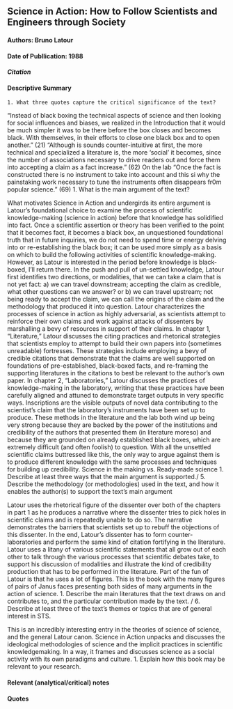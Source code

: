 ## Science in Action: How to Follow Scientists and Engineers through Society

#### Authors: Bruno Latour
#### Date of Publlication: 1988

#### *Citation*


#### Descriptive Summary


	1. What three quotes capture the critical significance of the text?


“Instead of black boxing the technical aspects of science and then looking for social influences and biases, we realized in the Introduction that it would be much simpler it was to be there before the box closes and becomes black. With themselves, in their efforts to close one black box and to open another.” (21)
“Although is sounds counter-intuitive at first, the more technical and specialized a literature is, the more ‘social’ it becomes, since the number of associations necessary to drive readers out and force them into accepting a claim as a fact increase.” (62)
On the lab “Once the fact is constructed there is no instrument to take into account and this si why the painstaking work necessary to tune the instruments often disappears fr0m popular science.” (69)
	1. 
What is the main argument of the text?


What motivates Science in Action and undergirds its entire argument is Latour’s foundational choice to examine the process of scientific knowledge-making (science in action) before that knowledge has solidified into fact. Once a scientific assertion or theory has been verified to the point that it becomes fact, it becomes a black box, an unquestioned foundational truth that in future inquiries, we do not need to spend time or energy delving into or re-establishing the black box; it can be used more simply as a basis on which to build the following activities of scientific knowledge-making. However, as Latour is interested in the period before knowledge is black-boxed, I’ll return there. In the push and pull of un-settled knowledge, Latour first identifies two directions, or modalities, that we can take a claim that is not yet fact: a) we can travel downstream; accepting the claim as credible, what other questions can we answer? or b) we can travel upstream; not being ready to accept the claim, we can call the origins of the claim and the methodology that produced it into question. Latour characterizes the processes of science in action as highly adversarial, as scientists attempt to reinforce their own claims and work against attacks of dissenters by marshalling a bevy of resources in support of their claims. In chapter 1, “Literature,” Latour discusses the citing practices and rhetorical strategies that scientists employ to attempt to build their own papers into (sometimes unreadable) fortresses. These strategies include employing a bevy of credible citations that demonstrate that the claims are well supported on foundations of pre-established, black-boxed facts, and re-framing the supporting literatures in the citations to best be relevant to the author’s own paper. In chapter 2, “Laboratories,” Latour discusses the practices of knowledge-making in the laboratory, writing that these practices have been carefully aligned and attuned to demonstrate target outputs in very specific ways. Inscriptions are the visible outputs of novel data contributing to the scientist’s claim that the laboratory’s instruments have been set up to produce. These methods in the literature and the lab both wind up being very strong because they are backed by the power of the institutions and credibility of the authors that presented them (in literature moreso) and because they are grounded on already established black boxes, which are extremely difficult (and often foolish) to question. With all the unsettled scientific claims buttressed like this, the only way to argue against them is to produce different knowledge with the same processes and techniques for building up credibility.
Science in the making vs. Ready-made science
	1. 
Describe at least three ways that the main argument is supported./ 5. Describe the methodology (or methodologies) used in the text, and how it enables the author(s) to support the text’s main argument


 Latour uses the rhetorical figure of the dissenter over both of the chapters in part 1 as he produces a narrative where the dissenter tries to pick holes in scientific claims and is repeatedly unable to do so. The narrative demonstrates the barriers that scientists set up to rebuff the objections of this dissenter. In the end, Latour’s dissenter has to form counter-laboratories and perform the same kind of citation fortifying in the literature. Latour uses a litany of various scientific statements that all grow out of each other to talk through the various processes that scientific debates take, to support his discussion of modalities and illustrate the kind of credibility production that has to be performed in the literature.  Part of the fun of Latour is that he uses a lot of figures. This is the book with the many figures of pairs of Janus faces presenting both sides of many arguments in the action of science.
	1. 
Describe the main literatures that the text draws on and contributes to, and the particular contribution made by the text. / 6. Describe at least three of the text’s themes or topics that are of general interest in STS.


This is an incredibly interesting entry in the theories of science of science, and the general Latour canon. Science in Action unpacks and discusses the ideological methodologies of science and the implicit practices in scientific knowledgemaking. In a way, it frames and discusses science as a social activity with its own paradigms and culture. 
	1. 
Explain how this book may be relevant to your research.



#### Relevant (analytical/critical) notes


#### Quotes

